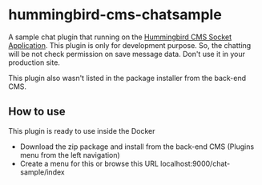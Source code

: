 # hummingbird-cms-chatsample
A sample chat plugin that running on the <a href="https://github.com/mvanvu/hummingbird-cms">Hummingbird CMS Socket Application</a>. 
This plugin is only for development purpose. So, the chatting will be not check permission on save message data. Don't use it in your production site.

This plugin also wasn't listed in the package installer from the back-end CMS.

## How to use
This plugin is ready to use inside the Docker
- Download the zip package and install from the back-end CMS (Plugins menu from the left navigation)
- Create a menu for this or browse this URL localhost:9000/chat-sample/index
